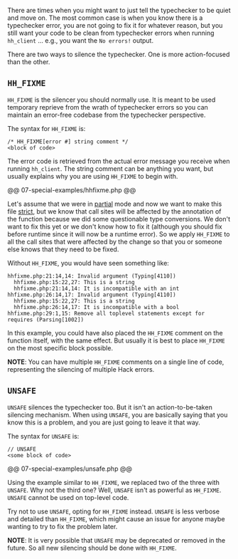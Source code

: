 There are times when you might want to just tell the typechecker to be quiet and move on. The most common case is when you know there is a typechecker error, you are not going to fix it for whatever reason, but you still want your code to be clean from typechecker errors when running `hh_client` ... e.g., you want the `No errors!` output.

There are two ways to silence the typechecker. One is more action-focused than the other.

## `HH_FIXME`

`HH_FIXME` is the silencer you should normally use. It is meant to be used temporary reprieve from the wrath of typechecker errors so you can maintain an error-free codebase from the typechecker perspective.

The syntax for `HH_FIXME` is:

```
/* HH_FIXME[error #] string comment */
<block of code>
```

The error code is retrieved from the actual error message you receive when running `hh_client`. The string comment can be anything you want, but usually explains why you are using `HH_FIXME` to begin with.

@@ 07-special-examples/hhfixme.php @@

Let's assume that we were in [partial](05-modes.md#partial) mode and now we want to make this file [strict](05-modes.md#strict), but we know that call sites will be affected by the annotation of the function because we did some questionable type conversions. We don't want to fix this yet or we don't know how to fix it (although you should fix before runtime since it will now be a runtime error). So we apply `HH_FIXME` to all the call sites that were affected by the change so that you or someone else knows that they need to be fixed. 

Without `HH_FIXME`, you would have seen something like:

```
hhfixme.php:21:14,14: Invalid argument (Typing[4110])
  hhfixme.php:15:22,27: This is a string
  hhfixme.php:21:14,14: It is incompatible with an int
hhfixme.php:26:14,17: Invalid argument (Typing[4110])
  hhfixme.php:15:22,27: This is a string
  hhfixme.php:26:14,17: It is incompatible with a bool
hhfixme.php:29:1,15: Remove all toplevel statements except for requires (Parsing[1002])
```

In this example, you could have also placed the `HH_FIXME` comment on the function itself, with the same effect. But usually it is best to place `HH_FIXME` on the most specific block possible.

**NOTE**: You can have multiple `HH_FIXME` comments on a single line of code, representing the silencing of multiple Hack errors. 

## `UNSAFE`

`UNSAFE` silences the typechecker too. But it isn't an action-to-be-taken silencing mechanism. When using `UNSAFE`, you are basically saying that you know this is a problem, and you are just going to leave it that way. 

The syntax for `UNSAFE` is:

```
// UNSAFE
<some block of code>
```

@@ 07-special-examples/unsafe.php @@

Using the example similar to `HH_FIXME`, we replaced two of the three with `UNSAFE`. Why not the third one? Well, `UNSAFE` isn't as powerful as `HH_FIXME`. `UNSAFE` cannot be used on top-level code.

Try not to use `UNSAFE`, opting for `HH_FIXME` instead. `UNSAFE` is less verbose and detailed than `HH_FIXME`, which might cause an issue for anyone maybe wanting to try to fix the problem later.

**NOTE**: It is very possible that `UNSAFE` may be deprecated or removed in the future. So all new silencing should be done with `HH_FIXME`.
